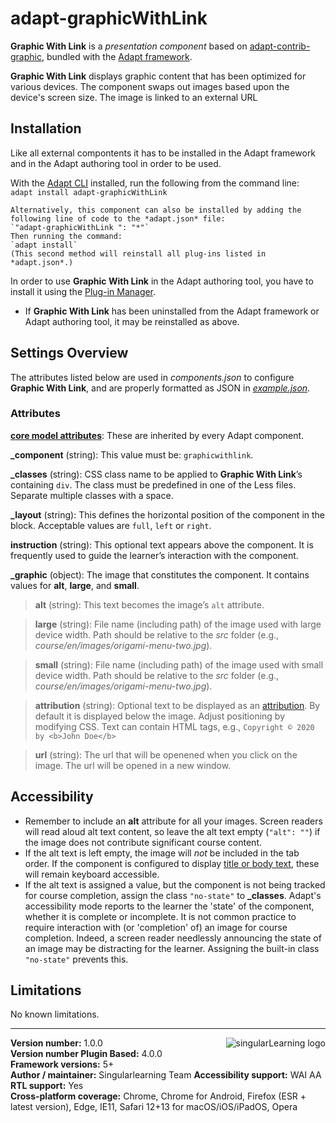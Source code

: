 # adapt-graphicWithLink  

**Graphic With Link** is a *presentation component* based on [adapt-contrib-graphic](https://github.com/adaptlearning/adapt-contrib-graphic), bundled with the [Adapt framework](https://github.com/adaptlearning/adapt_framework).  

**Graphic With Link** displays graphic content that has been optimized for various devices. The component swaps out images based upon the device's screen size. The image is linked to an external URL

## Installation

Like all external compontents it has to be installed in the Adapt framework and in the Adapt authoring tool in order to be used.

With the [Adapt CLI](https://github.com/adaptlearning/adapt-cli) installed, run the following from the command line:  
`adapt install adapt-graphicWithLink `

    Alternatively, this component can also be installed by adding the following line of code to the *adapt.json* file:  
    `"adapt-graphicWithLink ": "*"`  
    Then running the command:  
    `adapt install`  
    (This second method will reinstall all plug-ins listed in *adapt.json*.)

In order to use **Graphic With Link** in the Adapt authoring tool, you have to install it using the [Plug-in Manager](https://github.com/adaptlearning/adapt_authoring/wiki/Plugin-Management).

* If **Graphic With Link** has been uninstalled from the Adapt framework or Adapt authoring tool, it may be reinstalled as above.

## Settings Overview

The attributes listed below are used in *components.json* to configure **Graphic With Link**, and are properly formatted as JSON in [*example.json*](https://gitlab.com/singular-adapt/adapt-graphicWithLink/blob/master/example.json).

### Attributes

[**core model attributes**](https://github.com/adaptlearning/adapt_framework/wiki/Core-model-attributes): These are inherited by every Adapt component.

**\_component** (string): This value must be: `graphicwithlink`.

**\_classes** (string): CSS class name to be applied to **Graphic With Link**’s containing `div`. The class must be predefined in one of the Less files. Separate multiple classes with a space.

**\_layout** (string): This defines the horizontal position of the component in the block. Acceptable values are `full`, `left` or `right`.  

**instruction** (string): This optional text appears above the component. It is frequently used to
guide the learner’s interaction with the component.  

**\_graphic** (object): The image that constitutes the component. It contains values for **alt**, **large**, and **small**.

>**alt** (string): This text becomes the image’s `alt` attribute. 

>**large** (string): File name (including path) of the image used with large device width. Path should be relative to the *src* folder (e.g., *course/en/images/origami-menu-two.jpg*).  

>**small** (string): File name (including path) of the image used with small device width. Path should be relative to the *src* folder (e.g., *course/en/images/origami-menu-two.jpg*).  

>**attribution** (string): Optional text to be displayed as an [attribution](https://wiki.creativecommons.org/Best_practices_for_attribution). By default it is displayed below the image. Adjust positioning by modifying CSS. Text can contain HTML tags, e.g., `Copyright © 2020 by <b>John Doe</b>`

>**url** (string): The url that will be openened when you click on the image. The url will be opened in a new window.

## Accessibility
+ Remember to include an **alt** attribute for all your images. Screen readers will read aloud alt text content, so leave the alt text empty (`"alt": ""`) if the image does not contribute significant course content.  
+ If the alt text is left empty, the image will *not* be included in the tab order. If the component is configured to display [title or body text]((https://github.com/adaptlearning/adapt_framework/wiki/Core-model-attributes)), these will remain keyboard accessible.  
+ If the alt text is assigned a value, but the component is not being tracked for course completion, assign the class `"no-state"` to **\_classes**. Adapt's accessibility mode reports to the learner the 'state' of the component, whether it is complete or incomplete. It is not common practice to require interaction with (or 'completion' of) an image for course completion. Indeed, a screen reader needlessly announcing the state of an image may be distracting for the learner. Assigning the built-in class `"no-state"` prevents this.  

## Limitations

No known limitations.

----------------------------
**Version number:**  1.0.0  <a href="https://singularlearning.com/" target="_blank"><img src="https://singularlearning.com/logo/singularLearning.png" alt="singularLearning logo" align="right"></a>  
**Version number Plugin Based:** 4.0.0  
**Framework versions:** 5+  
**Author / maintainer:** Singularlearning Team
**Accessibility support:** WAI AA  
**RTL support:** Yes  
**Cross-platform coverage:** Chrome, Chrome for Android, Firefox (ESR + latest version), Edge, IE11, Safari 12+13 for macOS/iOS/iPadOS, Opera  
